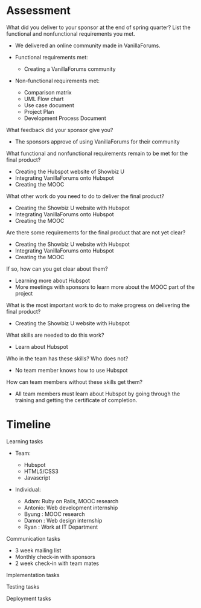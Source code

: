 Assessment
==========

What did you deliver to your sponsor at the end of spring quarter? List the functional and nonfunctional requirements you met. 

*   We delivered an online community made in VanillaForums. 

*   Functional requirements met: 
    *   Creating a VanillaForums community
*   Non-functional requirements met:
    *   Comparison matrix
    *   UML Flow chart
    *   Use case document
    *   Project Plan
    *   Development Process Document

What feedback did your sponsor give you? 

*   The sponsors approve of using VanillaForums for their community

What functional and nonfunctional requirements remain to be met for the final product? 

*   Creating the Hubspot website of Showbiz U
*   Integrating VanillaForums onto Hubspot
*   Creating the MOOC

What other work do you need to do to deliver the final product?

*   Creating the Showbiz U website with Hubspot
*   Integrating VanillaForums onto Hubspot
*   Creating the MOOC

Are there some requirements for the final product that are not yet clear?

*   Creating the Showbiz U website with Hubspot
*   Integrating VanillaForums onto Hubspot
*   Creating the MOOC

If so, how can you get clear about them?

*   Learning more about Hubspot
*   More meetings with sponsors to learn more about the MOOC part of the project

What is the most important work to do to make progress on delivering the final product?

*   Creating the Showbiz U website with Hubspot

What skills are needed to do this work?

*   Learn about Hubspot

Who in the team has these skills? Who does not?

*   No team member knows how to use Hubspot

How can team members without these skills get them?

*   All team members must learn about Hubspot by going through the training and getting the certificate of completion.

Timeline
========

Learning tasks 

*   Team:
    *   Hubspot
    *   HTML5/CSS3
    *   Javascript

*   Individual:
    *   Adam: Ruby on Rails, MOOC research
    *   Antonio: Web development internship
    *   Byung : MOOC research
    *   Damon : Web design internship
    *   Ryan : Work at IT Department

Communication tasks 

*   3 week mailing list
*   Monthly check-in with sponsors
*   2 week check-in with team mates

Implementation tasks

Testing tasks 

Deployment tasks
